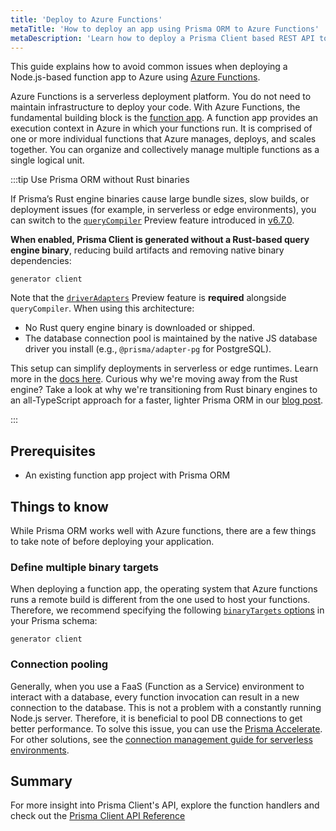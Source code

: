 ```yaml
---
title: 'Deploy to Azure Functions'
metaTitle: 'How to deploy an app using Prisma ORM to Azure Functions'
metaDescription: 'Learn how to deploy a Prisma Client based REST API to Azure Functions and connect to an Azure SQL database'
---
```


This guide explains how to avoid common issues when deploying a Node.js-based function app to Azure using [Azure Functions](https://azure.microsoft.com/en-us/products/functions/).

Azure Functions is a serverless deployment platform. You do not need to maintain infrastructure to deploy your code. With Azure Functions, the fundamental building block is the [function app](https://learn.microsoft.com/en-us/azure/azure-functions/functions-reference?tabs=blob&pivots=programming-language-typescript). A function app provides an execution context in Azure in which your functions run. It is comprised of one or more individual functions that Azure manages, deploys, and scales together. You can organize and collectively manage multiple functions as a single logical unit.

:::tip Use Prisma ORM without Rust binaries

If Prisma’s Rust engine binaries cause large bundle sizes, slow builds, or deployment issues (for example, in serverless or edge environments), you can switch to the [`queryCompiler`](/orm/prisma-client/setup-and-configuration/no-rust-engine) Preview feature introduced in [v6.7.0](https://pris.ly/release/6.7.0).

**When enabled, Prisma Client is generated without a Rust-based query engine binary**, reducing build artifacts and removing native binary dependencies:

```prisma
generator client
```

Note that the [`driverAdapters`](/orm/overview/databases/database-drivers#driver-adapters) Preview feature is **required** alongside `queryCompiler`.
When using this architecture:

- No Rust query engine binary is downloaded or shipped.
- The database connection pool is maintained by the native JS database driver you install (e.g., `@prisma/adapter-pg` for PostgreSQL).

This setup can simplify deployments in serverless or edge runtimes. Learn more in the [docs here](/orm/prisma-client/setup-and-configuration/no-rust-engine). Curious why we're moving away from the Rust engine? Take a look at why we're transitioning from Rust binary engines to an all-TypeScript approach for a faster, lighter Prisma ORM in our [blog post](https://www.prisma.io/blog/try-the-new-rust-free-version-of-prisma-orm-early-access).

:::

## Prerequisites

- An existing function app project with Prisma ORM

## Things to know

While Prisma ORM works well with Azure functions, there are a few things to take note of before deploying your application.

### Define multiple binary targets

When deploying a function app, the operating system that Azure functions runs a remote build is different from the one used to host your functions. Therefore, we recommend specifying the following [`binaryTargets` options](/orm/reference/prisma-schema-reference#binarytargets-options) in your Prisma schema:

```prisma file=schema.prisma highlight=3;normal showLineNumbers
generator client
```

### Connection pooling

Generally, when you use a FaaS (Function as a Service) environment to interact with a database, every function invocation can result in a new connection to the database. This is not a problem with a constantly running Node.js server. Therefore, it is beneficial to pool DB connections to get better performance. To solve this issue, you can use the [Prisma Accelerate](/accelerate). For other solutions, see the [connection management guide for serverless environments](/orm/prisma-client/setup-and-configuration/databases-connections#serverless-environments-faas).

## Summary

For more insight into Prisma Client's API, explore the function handlers and check out the [Prisma Client API Reference](/orm/reference/prisma-client-reference)
